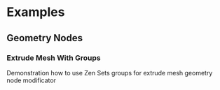 # Examples

## Geometry Nodes

### Extrude Mesh With Groups
Demonstration how to use Zen Sets groups for extrude mesh geometry node modificator

[//]: # (https://github.com/zen-masters/Zen-Sets/raw/main/examples/ZenSets_GroupsForExtrude.zip)

